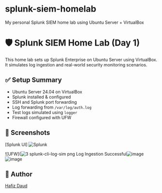 # splunk-siem-homelab
My personal Splunk SIEM home lab using Ubuntu Server + VirtualBox
# 🛡️ Splunk SIEM Home Lab (Day 1)

This home lab sets up Splunk Enterprise on Ubuntu Server using VirtualBox. It simulates log ingestion and real-world security monitoring scenarios.

## ✅ Setup Summary

- Ubuntu Server 24.04 on VirtualBox
- Splunk installed & configured
- SSH and Splunk port forwarding
- Log forwarding from `/var/log/auth.log`
- Test logs simulated using `logger`
- Firewall configured with UFW

## 📸 Screenshots

[Splunk UI] ![Splunk ](https://github.com/user-attachments/assets/8e383840-9a72-4d02-b44f-9bceefb8f855)

![UFW](![3  splunk-cli-log-sim png](https://github.com/user-attachments/assets/db258e74-0332-4c1c-a9f2-6d30b075194a)
Log Ingestion Successful![image](https://github.com/user-attachments/assets/ba3c2ce8-c246-42d7-9511-c1a515ad5dab)
![image](https://github.com/user-attachments/assets/01e43579-5517-46b0-add4-cef1f78cd9dc)



## 🔗 Author

[Hafiz Daud](https://www.linkedin.com/in/muhdhafizdaud/)
